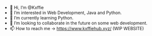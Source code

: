 - 👋 Hi, I’m @Kxffie
- 👀 I’m interested in Web Development, Java and Python.
- 🌱 I’m currently learning Python.
- 💞️ I’m looking to collaborate in the future on some web development.
- 📫 How to reach me -> https://www.kxffiehub.xyz/ (WIP WEBSITE)
